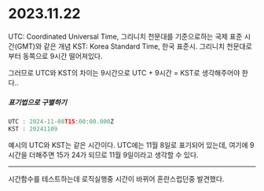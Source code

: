 # 2023.11.22

UTC: Coordinated Universal Time, 그리니치 천문대를 기준으로하는 국제 표준 시간(GMT)와 같은 개념
KST: Korea Standard Time, 한국 표준시. 그리니치 천문대로부터 동쪽으로 9시간 떨어져있다.

그러므로 UTC와 KST의 차이는 9시간으로 UTC + 9시간 = KST로 생각해주어야 한다..

##### 표기법으로 구별하기

```typescript
UTC : 2024-11-08T15:00:00.000Z
KST : 20241109
```

예시의 UTC와 KST는 같은 시간이다. UTC에는 11월 8일로 표기되어 있는데, 여기에 9시간을 더해주면 15가 24가 되므로 11월 9일이라고 생각할 수 있다.

---

시간함수를 테스트하는데 로직실행중 시간이 바뀌어 혼란스럽던중 발견했다.

